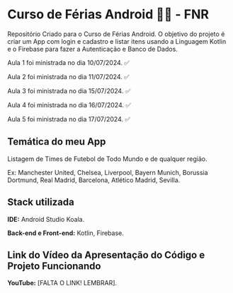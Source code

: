
# Curso de Férias Android 👨‍💻 - FNR

Repositório Criado para o Curso de Férias Android. O objetivo do projeto é criar um App com login e cadastro e listar itens usando a Linguagem Kotlin e o Firebase para fazer a Autenticação e Banco de Dados.

Aula 1 foi ministrada no dia 10/07/2024. ✅

Aula 2 foi ministrada no dia 11/07/2024. ✅

Aula 3 foi ministrada no dia 15/07/2024. ✅

Aula 4 foi ministrada no dia 16/07/2024. ✅

Aula 5 foi ministrada no dia 17/07/2024. ✅


## Temática do meu App

Listagem de Times de Futebol de Todo Mundo e de qualquer região.

Ex:
Manchester United,
Chelsea,
Liverpool,
Bayern Munich,
Borussia Dortmund,
Real Madrid,
Barcelona,
Atlético Madrid,
Sevilla.


## Stack utilizada

**IDE:** Android Studio Koala.

**Back-end e Front-end:** Kotlin, Firebase.


## Link do Vídeo da Apresentação do Código e Projeto Funcionando

**YouTube:** [FALTA O LINK! LEMBRAR].


